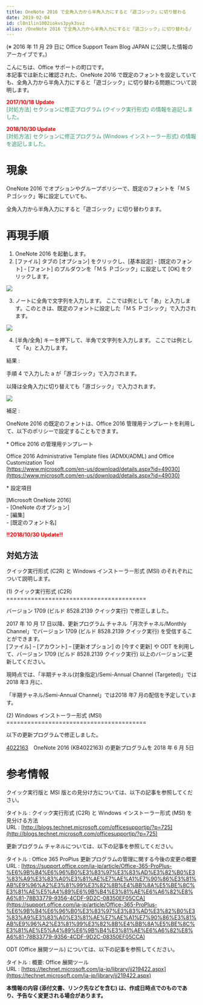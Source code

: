 ```yaml
---
title: OneNote 2016 で全角入力から半角入力にすると「遊ゴシック」に切り替わる
date: 2019-02-04
id: cl0n1lin1002iokvs3pyk3svz
alias: /OneNote 2016 で全角入力から半角入力にすると「遊ゴシック」に切り替わる/
---
```


(※ 2016 年 11 月 29 日に Office Support Team Blog JAPAN に公開した情報のアーカイブです。)

  

こんにちは、Office サポートの町口です。  
本記事では新たに確認された、OneNote 2016 で既定のフォントを設定していても、全角入力から半角入力にすると「遊ゴシック」に切り替わる問題について説明します。

  
  

<span style="color:#ff0000">**2017/10/18 Update**</span>  
<span style="color:#339966">\[対処方法\] セクションに修正プログラム (クイック実行形式) の情報を追記しました。</span>

  

<span style="color:#ff0000">**2018/10/30 Update**</span>  
<span style="color:#339966">\[対処方法\] セクションに修正プログラム (Windows インストーラー形式) の情報を追記しました。</span>

  
  

**現象**
======

OneNote 2016 でオプションやグループポリシーで、既定のフォントを「ＭＳ Ｐゴシック」等に設定していても、

全角入力から半角入力にすると「遊ゴシック」に切り替わります。

  
  
  
  

**再現手順**
========

1.  OneNote 2016 を起動します。
2.  \[ファイル\] タブの \[オプション\] をクリックし、\[基本設定\] - \[既定のフォント\] - \[フォント\] のプルダウンを「ＭＳ Ｐゴシック」に設定して \[OK\] をクリックします。  

![](01.png)

3.  ノートに全角で文字列を入力します。 ここでは例として「あ」と入力します。このときは、既定のフォントに設定した「ＭＳ Ｐゴシック」で入力されます。  

![](02.png)

4.  \[半角/全角\] キーを押下して、半角で文字列を入力します。 ここでは例として「a」と入力します。

  

結果 :  

手順 4 で入力した a が「游ゴシック」で入力されます。

以降は全角入力に切り替えても「游ゴシック」で入力されます。

![](03.png)

  

補足 :  

OneNote 2016 の既定のフォントは、Office 2016 管理用テンプレートを利用して、以下のポリシーで設定することもできます。

  

\* Office 2016 の管理用テンプレート

Office 2016 Administrative Template files (ADMX/ADML) and Office Customization Tool  
[https://www.microsoft.com/en-us/download/details.aspx?id=49030](https://www.microsoft.com/en-us/download/details.aspx?id=49030)

  

\* 設定項目

 \[Microsoft OneNote 2016\]  
 \- \[OneNote のオプション\]  
 \- \[編集\]  
 \- \[既定のフォント名\]

  
  
  

<span style="color:#ff0000">**!!2018/10/30 Update!!**</span>

**対処方法**
--------

クイック実行形式 (C2R) と Windows インストーラー形式 (MSI) のそれぞれについて説明します。

  

(1) クイック実行形式 (C2R)  
\========================================

バージョン 1709 (ビルド 8528.2139 クイック実行) で修正しました。

2017 年 10 月 17 日以降、更新プログラム チャネル「月次チャネル/Monthly Channel」でバージョン 1709 (ビルド 8528.2139 クイック実行) を受信することができます。  
\[ファイル\] – \[アカウント\] – \[更新オプション\] の \[今すぐ更新\] や ODT を利用して、バージョン 1709 (ビルド 8528.2139 クイック実行) 以上のバージョンに更新してください。

現時点では、「半期チャネル(対象指定)/Semi-Annual Channel (Targeted)」では2018 年3 月に、

「半期チャネル/Semi-Annual Channel」では2018 年7 月の配信を予定しています。

  
  

(2) Windows インストーラー形式 (MSI)  
\========================================

以下の更新プログラムで修正しました。

[4022163](https://support.microsoft.com/ja-jp/help/4022163/june-5-2018-update-for-onenote-2016-kb4022163)　OneNote 2016 (KB4022163) の更新プログラムを 2018 年 6 月 5日

  
  
  

**参考情報**
========

クイック実行版と MSI 版との見分け方については、以下の記事を参照してください。

タイトル : クイック実行形式 (C2R) と Windows インストーラー形式 (MSI) を見分ける方法  
URL : [http://blogs.technet.microsoft.com/officesupportjp/?p=725](http://blogs.technet.microsoft.com/officesupportjp/?p=725)

  

更新プログラム チャネルについては、以下の記事を参照してください。

タイトル : Office 365 ProPlus 更新プログラムの管理に関する今後の変更の概要  
URL : [https://support.office.com/ja-jp/article/Office-365-ProPlus-%E6%9B%B4%E6%96%B0%E3%83%97%E3%83%AD%E3%82%B0%E3%83%A9%E3%83%A0%E3%81%AE%E7%AE%A1%E7%90%86%E3%81%AB%E9%96%A2%E3%81%99%E3%82%8B%E4%BB%8A%E5%BE%8C%E3%81%AE%E5%A4%89%E6%9B%B4%E3%81%AE%E6%A6%82%E8%A6%81-78B33779-9356-4CDF-9D2C-08350EF05CCA](https://support.office.com/ja-jp/article/Office-365-ProPlus-%E6%9B%B4%E6%96%B0%E3%83%97%E3%83%AD%E3%82%B0%E3%83%A9%E3%83%A0%E3%81%AE%E7%AE%A1%E7%90%86%E3%81%AB%E9%96%A2%E3%81%99%E3%82%8B%E4%BB%8A%E5%BE%8C%E3%81%AE%E5%A4%89%E6%9B%B4%E3%81%AE%E6%A6%82%E8%A6%81-78B33779-9356-4CDF-9D2C-08350EF05CCA)

  

ODT (Office 展開ツール) については、以下の記事を参照してください。

タイトル : 概要: Office 展開ツール  
URL : [https://technet.microsoft.com/ja-jp/library/jj219422.aspx](https://technet.microsoft.com/ja-jp/library/jj219422.aspx)

  
  
  

**本情報の内容 (添付文書、リンク先などを含む) は、作成日時点でのものであり、予告なく変更される場合があります。**